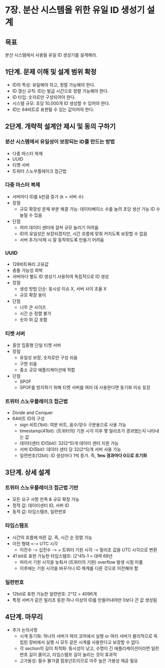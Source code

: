 # 7장. 분산 시스템을 위한 유일 ID 생성기 설계
## 목표
분산 시스템에서 사용될 유일 ID 생성기를 설계해라.

## 1단계. 문제 이해 및 설계 범위 확정
- ID의 특성: 유일해야 하고, 정렬 가능해야 한다.
- ID 갱신 규칙: ID는 발급 시간으로 정렬 가능해야 한다.
- ID 타입: 숫자로만 구성되어야 한다.
- 시스템 규모: 초당 10,000개 ID 생성할 수 있어야 한다.
- ID는 64비트로 표현될 수 있는 값이어야 한다.

## 2단계. 개략적 설계안 제시 및 동의 구하기
### 분산 시스템에서 유일성이 보장되는 ID를 만드는 방법
- 다중 마스터 복제
- UUID
- 티켓 서버
- 트위터 스노우플레이크 접근법
### 다중 마스터 복제
- 서버마다 ID를 k만큼 증가 (k = 서버 수)
- 장점
  - 규모 확장성 문제 부분 해결 가능: 데이터베이스 수를 늘려 초당 생산 가능 ID 수 늘릴 수 있음
- 단점
  - 여러 데이터 센터에 걸쳐 규모 늘리기 어려움
  - ID의 유일성은 보장되겠지만, 시간 흐름에 맞춰 커지도록 보장할 수 없음
  - 서버 추가/삭제 시 잘 동작하도록 만들기 어려움
### UUID
- 128비트짜리 고유값
- 충돌 가능성 희박
- 서버마다 별도 ID 생성기 사용하여 독립적으로 ID 생성
- 장점
  - 생성 방법 단순: 동시성 이슈 X, 서버 사이 조율 X
  - 규모 확장 용이
- 단점
  - 너무 큰 사이즈
  - 시간 순 정렬 불가
  - 숫자 외 값 포함
### 티켓 서버
- 중앙 집중형 단일 티켓 서버
- 장점
  - 유일성 보장, 숫자로만 구성 쉬움
  - 구현 쉬움
  - 중소 규모 애플리케이션에 적합
- 단점
  - SPOF
  - SPOF를 방지하기 위해 티켓 서버를 여러 대 사용한다면 동기화 이슈 등장
### 트위터 스노우플레이크 접근법
- Divide and Conquer
- 64비트 ID의 구성
  - sign 비트(1bit): 여분 비트, 음수/양수 구분용으로 사용 가능
  - timestamp(41bit): (트위터의) 기원 시각 이후 몇 밀리초가 경과했는지 나타내는 값
  - 데이터센터 ID(5bit): 32(2^5)개 데이터 센터 지원 가능
  - 서버 ID(5bit): 데이터 센터 당 32(2^5)개 서버 사용 가능
  - 일련번호(12bit): ID 생성마다 1씩 증가. 즉, **1ms 경과마다 0으로 초기화**
## 3단계. 상세 설계
### 트위터 스노우플레이크 접근법 기반
- 모든 요구 사항 만족 & 규모 확장 가능
- 정적 값: 데이터센터 ID, 서버 ID
- 동적 값: 타임스탬프, 일련번호
### 타임스탬프
- 시간의 흐름에 따른 값. 즉, 시간 순 정렬 가능
- 이진 형태 <-> UTC 시각
  - 이진수 -> 십진수 -> + 트위터 기원 시각 -> 밀리초 값을 UTC 시각으로 변환
- 41 bit로 표현 가능한 타임스탬프: (2^41)-1 = 대략 69년
  - 따라서 기원 시각을 늦춰서 (트위터의 기원) overflow 발생 시점 미룸
  - 이후에는 기원 시각을 바꾸거나 ID 체계를 다른 것으로 이전해야 함
### 일련번호
- 12bit로 표현 가능한 일련번호: 2^12 = 4096개
- 특정 서버가 같은 밀리초 동한 하나 이상의 ID를 만들어내야만 0보다 큰 값 생성됨
## 4단계. 마무리
- 추가 논의사항
  - 시계 동기화: 하나의 서버가 여러 코어에서 실행 or 여러 서버가 물리적으로 독립된 장비에서 실행 시 모두 같은 시계를 사용한다고 보장할 수 없다. 
  - 각 section의 길이 최적화: 동시성이 낮고, 수명이 긴 애플리케이션이라면 일련번호 길이 줄이고, 타임스탬프 길이 늘리는 것이 효과적
  - 고가용성: 필수 불가결 컴포넌트이므로 아주 높은 가용성 제공 필요
